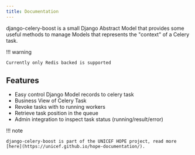 ```yaml
---
title: Documentation
---
```


django-celery-boost is a small Django Abstract Model that provides some useful methods to manage 
Models that represents the "context" of a Celery task.  


!!! warning

    Currently only Redis backed is supported


## Features

- Easy control Django Model records to celery task
- Business View of Celery Task 
- Revoke tasks with to running workers
- Retrieve task position in the queue
- Admin integration to inspect task status (running/result/error)


!!! note

    django-celery-boost is part of the UNICEF HOPE project, read more [here](https://unicef.github.io/hope-documentation/).

